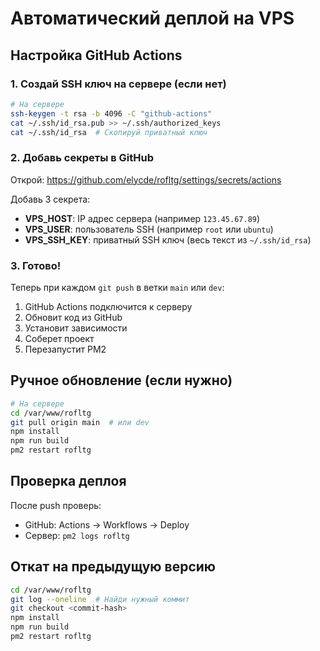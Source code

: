 # Автоматический деплой на VPS

## Настройка GitHub Actions

### 1. Создай SSH ключ на сервере (если нет)

```bash
# На сервере
ssh-keygen -t rsa -b 4096 -C "github-actions"
cat ~/.ssh/id_rsa.pub >> ~/.ssh/authorized_keys
cat ~/.ssh/id_rsa  # Скопируй приватный ключ
```

### 2. Добавь секреты в GitHub

Открой: https://github.com/elycde/rofltg/settings/secrets/actions

Добавь 3 секрета:

- **VPS_HOST**: IP адрес сервера (например `123.45.67.89`)
- **VPS_USER**: пользователь SSH (например `root` или `ubuntu`)
- **VPS_SSH_KEY**: приватный SSH ключ (весь текст из `~/.ssh/id_rsa`)

### 3. Готово!

Теперь при каждом `git push` в ветки `main` или `dev`:
1. GitHub Actions подключится к серверу
2. Обновит код из GitHub
3. Установит зависимости
4. Соберет проект
5. Перезапустит PM2

## Ручное обновление (если нужно)

```bash
# На сервере
cd /var/www/rofltg
git pull origin main  # или dev
npm install
npm run build
pm2 restart rofltg
```

## Проверка деплоя

После push проверь:
- GitHub: Actions → Workflows → Deploy
- Сервер: `pm2 logs rofltg`

## Откат на предыдущую версию

```bash
cd /var/www/rofltg
git log --oneline  # Найди нужный коммит
git checkout <commit-hash>
npm install
npm run build
pm2 restart rofltg
```
